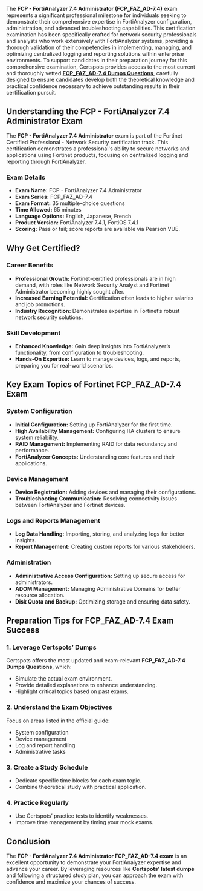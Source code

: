 <p><!-- wp:paragraph --></p>

<p>The <strong>FCP - FortiAnalyzer 7.4 Administrator (FCP_FAZ_AD-7.4)</strong> exam represents a significant professional milestone for individuals seeking to demonstrate their comprehensive expertise in FortiAnalyzer configuration, administration, and advanced troubleshooting capabilities. This certification examination has been specifically crafted for network security professionals and analysts who work extensively with FortiAnalyzer systems, providing a thorough validation of their competencies in implementing, managing, and optimizing centralized logging and reporting solutions within enterprise environments. To support candidates in their preparation journey for this comprehensive examination, Certspots provides access to the most current and thoroughly vetted <a href="https://www.certspots.com/exam/fcp_faz_ad-7-4/"><strong>FCP_FAZ_AD-7.4 Dumps Questions</strong></a>, carefully designed to ensure candidates develop both the theoretical knowledge and practical confidence necessary to achieve outstanding results in their certification pursuit.</p>

<p><!-- /wp:paragraph --><!-- wp:heading --></p>

<h2><strong>Understanding the FCP - FortiAnalyzer 7.4 Administrator Exam</strong></h2>

<p><!-- /wp:heading --><!-- wp:paragraph --></p>

<p>The <strong>FCP - FortiAnalyzer 7.4 Administrator</strong> exam is part of the Fortinet Certified Professional - Network Security certification track. This certification demonstrates a professional&#39;s ability to secure networks and applications using Fortinet products, focusing on centralized logging and reporting through FortiAnalyzer.</p>

<p><!-- /wp:paragraph --><!-- wp:heading {"level":3} --></p>

<h3><strong>Exam Details</strong></h3>

<p><!-- /wp:heading --><!-- wp:list --></p>

<ul><!-- wp:list-item -->
	<li><strong>Exam Name:</strong> FCP - FortiAnalyzer 7.4 Administrator</li>
	<!-- /wp:list-item --><!-- wp:list-item -->
	<li><strong>Exam Series:</strong> FCP_FAZ_AD-7.4</li>
	<!-- /wp:list-item --><!-- wp:list-item -->
	<li><strong>Exam Format:</strong> 35 multiple-choice questions</li>
	<!-- /wp:list-item --><!-- wp:list-item -->
	<li><strong>Time Allowed:</strong> 65 minutes</li>
	<!-- /wp:list-item --><!-- wp:list-item -->
	<li><strong>Language Options:</strong> English, Japanese, French</li>
	<!-- /wp:list-item --><!-- wp:list-item -->
	<li><strong>Product Version:</strong> FortiAnalyzer 7.4.1, FortiOS 7.4.1</li>
	<!-- /wp:list-item --><!-- wp:list-item -->
	<li><strong>Scoring:</strong> Pass or fail; score reports are available via Pearson VUE.</li>
	<!-- /wp:list-item -->
</ul>

<p><!-- /wp:list --><!-- wp:heading --></p>

<h2><strong>Why Get Certified?</strong></h2>

<p><!-- /wp:heading --><!-- wp:heading {"level":3} --></p>

<h3><strong>Career Benefits</strong></h3>

<p><!-- /wp:heading --><!-- wp:list --></p>

<ul><!-- wp:list-item -->
	<li><strong>Professional Growth:</strong> Fortinet-certified professionals are in high demand, with roles like Network Security Analyst and Fortinet Administrator becoming highly sought after.</li>
	<!-- /wp:list-item --><!-- wp:list-item -->
	<li><strong>Increased Earning Potential:</strong> Certification often leads to higher salaries and job promotions.</li>
	<!-- /wp:list-item --><!-- wp:list-item -->
	<li><strong>Industry Recognition:</strong> Demonstrates expertise in Fortinet&rsquo;s robust network security solutions.</li>
	<!-- /wp:list-item -->
</ul>

<p><!-- /wp:list --><!-- wp:heading {"level":3} --></p>

<h3><strong>Skill Development</strong></h3>

<p><!-- /wp:heading --><!-- wp:list --></p>

<ul><!-- wp:list-item -->
	<li><strong>Enhanced Knowledge:</strong> Gain deep insights into FortiAnalyzer&rsquo;s functionality, from configuration to troubleshooting.</li>
	<!-- /wp:list-item --><!-- wp:list-item -->
	<li><strong>Hands-On Expertise:</strong> Learn to manage devices, logs, and reports, preparing you for real-world scenarios.</li>
	<!-- /wp:list-item -->
</ul>

<p><!-- /wp:list --><!-- wp:heading --></p>

<h2><strong>Key Exam Topics of Fortinet</strong> FCP_FAZ_AD-7.4 Exam</h2>

<p><!-- /wp:heading --><!-- wp:heading {"level":3} --></p>

<h3><strong>System Configuration</strong></h3>

<p><!-- /wp:heading --><!-- wp:list --></p>

<ul><!-- wp:list-item -->
	<li><strong>Initial Configuration:</strong> Setting up FortiAnalyzer for the first time.</li>
	<!-- /wp:list-item --><!-- wp:list-item -->
	<li><strong>High Availability Management:</strong> Configuring HA clusters to ensure system reliability.</li>
	<!-- /wp:list-item --><!-- wp:list-item -->
	<li><strong>RAID Management:</strong> Implementing RAID for data redundancy and performance.</li>
	<!-- /wp:list-item --><!-- wp:list-item -->
	<li><strong>FortiAnalyzer Concepts:</strong> Understanding core features and their applications.</li>
	<!-- /wp:list-item -->
</ul>

<p><!-- /wp:list --><!-- wp:heading {"level":3} --></p>

<h3><strong>Device Management</strong></h3>

<p><!-- /wp:heading --><!-- wp:list --></p>

<ul><!-- wp:list-item -->
	<li><strong>Device Registration:</strong> Adding devices and managing their configurations.</li>
	<!-- /wp:list-item --><!-- wp:list-item -->
	<li><strong>Troubleshooting Communication:</strong> Resolving connectivity issues between FortiAnalyzer and Fortinet devices.</li>
	<!-- /wp:list-item -->
</ul>

<p><!-- /wp:list --><!-- wp:heading {"level":3} --></p>

<h3><strong>Logs and Reports Management</strong></h3>

<p><!-- /wp:heading --><!-- wp:list --></p>

<ul><!-- wp:list-item -->
	<li><strong>Log Data Handling:</strong> Importing, storing, and analyzing logs for better insights.</li>
	<!-- /wp:list-item --><!-- wp:list-item -->
	<li><strong>Report Management:</strong> Creating custom reports for various stakeholders.</li>
	<!-- /wp:list-item -->
</ul>

<p><!-- /wp:list --><!-- wp:heading {"level":3} --></p>

<h3><strong>Administration</strong></h3>

<p><!-- /wp:heading --><!-- wp:list --></p>

<ul><!-- wp:list-item -->
	<li><strong>Administrative Access Configuration:</strong> Setting up secure access for administrators.</li>
	<!-- /wp:list-item --><!-- wp:list-item -->
	<li><strong>ADOM Management:</strong> Managing Administrative Domains for better resource allocation.</li>
	<!-- /wp:list-item --><!-- wp:list-item -->
	<li><strong>Disk Quota and Backup:</strong> Optimizing storage and ensuring data safety.</li>
	<!-- /wp:list-item -->
</ul>

<p><!-- /wp:list --><!-- wp:heading --></p>

<h2><strong>Preparation Tips for</strong> FCP_FAZ_AD-7.4 Exam <strong>Success</strong></h2>

<p><!-- /wp:heading --><!-- wp:heading {"level":3} --></p>

<h3><strong>1. Leverage Certspots&rsquo; Dumps</strong></h3>

<p><!-- /wp:heading --><!-- wp:paragraph --></p>

<p>Certspots offers the most updated and exam-relevant <strong>FCP_FAZ_AD-7.4 Dumps Questions</strong>, which:</p>

<p><!-- /wp:paragraph --><!-- wp:list --></p>

<ul><!-- wp:list-item -->
	<li>Simulate the actual exam environment.</li>
	<!-- /wp:list-item --><!-- wp:list-item -->
	<li>Provide detailed explanations to enhance understanding.</li>
	<!-- /wp:list-item --><!-- wp:list-item -->
	<li>Highlight critical topics based on past exams.</li>
	<!-- /wp:list-item -->
</ul>

<p><!-- /wp:list --><!-- wp:heading {"level":3} --></p>

<h3><strong>2. Understand the Exam Objectives</strong></h3>

<p><!-- /wp:heading --><!-- wp:paragraph --></p>

<p>Focus on areas listed in the official guide:</p>

<p><!-- /wp:paragraph --><!-- wp:list --></p>

<ul><!-- wp:list-item -->
	<li>System configuration</li>
	<!-- /wp:list-item --><!-- wp:list-item -->
	<li>Device management</li>
	<!-- /wp:list-item --><!-- wp:list-item -->
	<li>Log and report handling</li>
	<!-- /wp:list-item --><!-- wp:list-item -->
	<li>Administrative tasks</li>
	<!-- /wp:list-item -->
</ul>

<p><!-- /wp:list --><!-- wp:heading {"level":3} --></p>

<h3><strong>3. Create a Study Schedule</strong></h3>

<p><!-- /wp:heading --><!-- wp:list --></p>

<ul><!-- wp:list-item -->
	<li>Dedicate specific time blocks for each exam topic.</li>
	<!-- /wp:list-item --><!-- wp:list-item -->
	<li>Combine theoretical study with practical application.</li>
	<!-- /wp:list-item -->
</ul>

<p><!-- /wp:list --><!-- wp:heading {"level":3} --></p>

<h3><strong>4. Practice Regularly</strong></h3>

<p><!-- /wp:heading --><!-- wp:list --></p>

<ul><!-- wp:list-item -->
	<li>Use Certspots&rsquo; practice tests to identify weaknesses.</li>
	<!-- /wp:list-item --><!-- wp:list-item -->
	<li>Improve time management by timing your mock exams.</li>
	<!-- /wp:list-item -->
</ul>

<p><!-- /wp:list --><!-- wp:heading --></p>

<h2><strong>Conclusion</strong></h2>

<p><!-- /wp:heading --><!-- wp:paragraph --></p>

<p>The <strong>FCP - FortiAnalyzer 7.4 Administrator FCP_FAZ_AD-7.4 exam</strong> is an excellent opportunity to demonstrate your FortiAnalyzer expertise and advance your career. By leveraging resources like <strong>Certspots&rsquo; latest dumps</strong> and following a structured study plan, you can approach the exam with confidence and maximize your chances of success.</p>

<p><!-- /wp:paragraph --></p>
